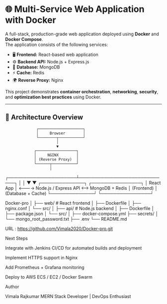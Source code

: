 # 🌐 Multi-Service Web Application with Docker

A full-stack, production-grade web application deployed using **Docker** and **Docker Compose**.  
The application consists of the following services:

- 🖥️ **Frontend:** React-based web application  
- ⚙️ **Backend API:** Node.js + Express.js  
- 💾 **Database:** MongoDB  
- ⚡ **Cache:** Redis  
- 🌍 **Reverse Proxy:** Nginx  

This project demonstrates **container orchestration**, **networking**, **security**, and **optimization best practices** using Docker.

---

## 🧱 **Architecture Overview**

                  ┌────────────────────┐
                  │     Browser        │
                  └────────┬───────────┘
                           │
                           ▼
                 ┌──────────────────┐
                 │     NGINX        │
                 │ (Reverse Proxy)  │
                 └──────┬───────────┘
                        │
 ┌──────────────────────┴─────────────────────────────┐
 │                                                    │
 ▼                                                    ▼
┌──────────────┐ ┌────────────────┐
│ React App │ <----> Node.js / Express API <--> MongoDB + Redis
│ (Frontend) │ (Database + Cache)
└──────────────┘ └────────────────┘

Docker-pro
│
├── web/ # React frontend
│ ├── Dockerfile
│ ├── nginx.conf
│ └── src/
│
├── api/ # Node.js backend
│ ├── Dockerfile
│ ├── package.json
│ └── src/
│
├── docker-compose.yml
├── secrets/
│ └── mongo_root_password.txt
├── .env
└── README.md

URL : https://github.com/Vimala2020/Docker-pro.git

Next Steps

Integrate with Jenkins CI/CD for automated builds and deployment

Implement HTTPS support in Nginx

Add Prometheus + Grafana monitoring

Deploy to AWS ECS / EC2 / Docker Swarm

Author

Vimala Rajkumar
MERN Stack Developer | DevOps Enthusiast

